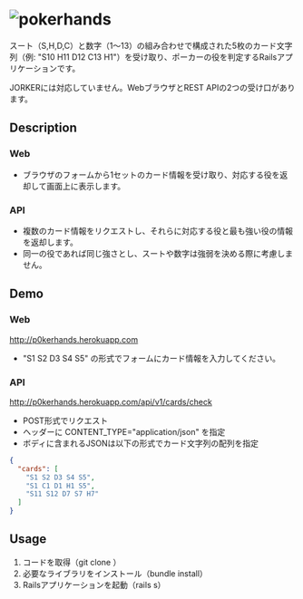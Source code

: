 # ![pokerhands](http://p0kerhands.herokuapp.com/image/logo.png "pokerhands")

スート（S,H,D,C）と数字（1～13）の組み合わせで構成された5枚のカード文字列（例: "S10 H11 D12 C13 H1"）を受け取り、ポーカーの役を判定するRailsアプリケーションです。

JORKERには対応していません。WebブラウザとREST APIの2つの受け口があります。

## Description

### Web

+ ブラウザのフォームから1セットのカード情報を受け取り、対応する役を返却して画面上に表示します。

### API

+ 複数のカード情報をリクエストし、それらに対応する役と最も強い役の情報を返却します。
+ 同一の役であれば同じ強さとし、スートや数字は強弱を決める際に考慮しません。

## Demo

### Web

http://p0kerhands.herokuapp.com

+ "S1 S2 D3 S4 S5" の形式でフォームにカード情報を入力してください。

### API

http://p0kerhands.herokuapp.com/api/v1/cards/check

+ POST形式でリクエスト
+ ヘッダーに CONTENT_TYPE="application/json" を指定
+ ボディに含まれるJSONは以下の形式でカード文字列の配列を指定

```JSON
{
  "cards": [
    "S1 S2 D3 S4 S5",
    "S1 C1 D1 H1 S5",
    "S11 S12 D7 S7 H7"
  ]
}
```

## Usage

1. コードを取得（git clone <repository URL>）
2. 必要なライブラリをインストール（bundle install）
3. Railsアプリケーションを起動（rails s）
